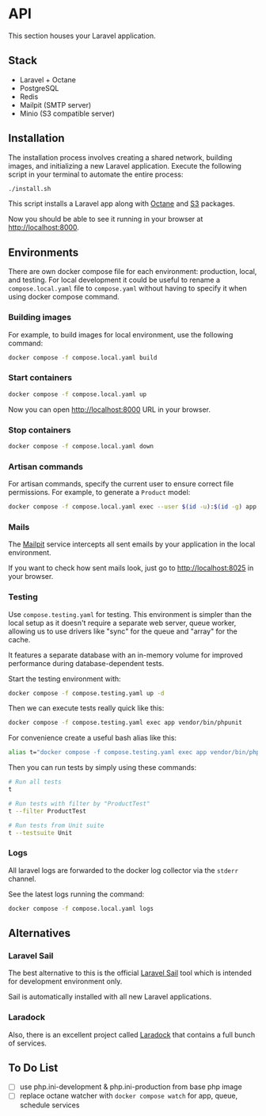 # API

This section houses your Laravel application.

## Stack

* Laravel + Octane
* PostgreSQL
* Redis
* Mailpit (SMTP server)
* Minio (S3 compatible server)

## Installation

The installation process involves creating a shared network, building images, and initializing a new Laravel application. Execute the following script in your terminal to automate the entire process:

```bash
./install.sh
```

This script installs a Laravel app along with [Octane](https://laravel.com/docs/octane) and [S3](https://laravel.com/docs/10.x/filesystem#s3-driver-configuration) packages.

Now you should be able to see it running in your browser at [http://localhost:8000](http://localhost:8000).

## Environments

There are own docker compose file for each environment: production, local, and testing. For local development it could be useful to rename a `compose.local.yaml` file to `compose.yaml` without having to specify it when using docker compose command.

### Building images

For example, to build images for local environment, use the following command:

```bash
docker compose -f compose.local.yaml build
```

### Start containers

```bash
docker compose -f compose.local.yaml up
```

Now you can open [http://localhost:8000](http://localhost:8000) URL in your browser.

### Stop containers

```bash
docker compose -f compose.local.yaml down
```

### Artisan commands

For artisan commands, specify the current user to ensure correct file permissions. For example, to generate a `Product` model:

```bash
docker compose -f compose.local.yaml exec --user $(id -u):$(id -g) app php artisan make:model Product
```

### Mails

The [Mailpit](https://github.com/axllent/mailpit) service intercepts all sent emails by your application in the local environment.

If you want to check how sent mails look, just go to [http://localhost:8025](http://localhost:8025) in your browser.

### Testing

Use `compose.testing.yaml` for testing. This environment is simpler than the local setup as it doesn't require a separate web server, queue worker, allowing us to use drivers like "sync" for the queue and "array" for the cache.

It features a separate database with an in-memory volume for improved performance during database-dependent tests.

Start the testing environment with:

```bash
docker compose -f compose.testing.yaml up -d
```

Then we can execute tests really quick like this:

```bash
docker compose -f compose.testing.yaml exec app vendor/bin/phpunit
```

For convenience create a useful bash alias like this:

```bash
alias t="docker compose -f compose.testing.yaml exec app vendor/bin/phpunit"
```

Then you can run tests by simply using these commands:

```bash
# Run all tests
t

# Run tests with filter by "ProductTest"
t --filter ProductTest

# Run tests from Unit suite
t --testsuite Unit
```

### Logs

All laravel logs are forwarded to the docker log collector via the `stderr` channel.

See the latest logs running the command:

```bash
docker compose -f compose.local.yaml logs
```

## Alternatives

### Laravel Sail

The best alternative to this is the official [Laravel Sail](https://laravel.com/docs/sail) tool which is intended for development environment only.

Sail is automatically installed with all new Laravel applications.

### Laradock

Also, there is an excellent project called [Laradock](https://laradock.io/) that contains a full bunch of services.

## To Do List

- [ ] use php.ini-development & php.ini-production from base php image
- [ ] replace octane watcher with `docker compose watch` for app, queue, schedule services
